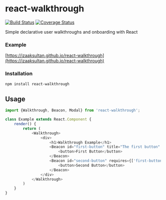 # react-walkthrough

[![Build Status](https://travis-ci.org/IzaakSultan/react-walkthrough.svg?branch=master)](https://travis-ci.org/IzaakSultan/react-walkthrough)
[![Coverage Status](https://coveralls.io/repos/github/IzaakSultan/react-walkthrough/badge.svg?branch=master)](https://coveralls.io/github/IzaakSultan/react-walkthrough?branch=master)

Simple declarative user walkthroughs and onboarding with React

### Example
[https://izaaksultan.github.io/react-walkthrough](https://izaaksultan.github.io/react-walkthrough)

### Installation
`npm install react-walkthrough`

## Usage

```javascript
import {Walkthrough, Beacon, Modal} from 'react-walkthrough';

class Example extends React.Component {
    render() {
        return (
            <Walkthrough>
                <div>
                    <h1>Walkthrough Example</h1>
                    <Beacon id="first-button" title="The first button" description="This is the first button">
                        <button>First Button</button>
                    </Beacon>
                    <Beacon id="second-button" requires={['first-button']} title="The second button" description="This is the second button">
                        <button>Second Button</button>
                    </Beacon>
                </div>
            </Walkthrough>
        )
    }
}
```
